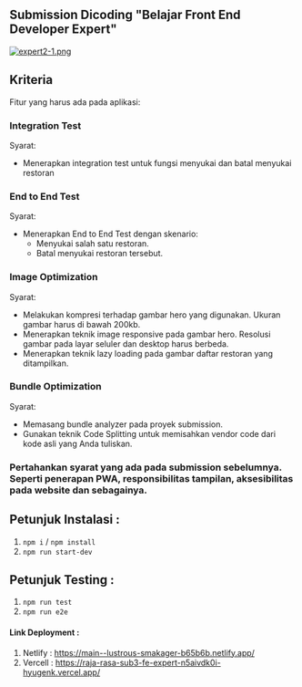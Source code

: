 ## Submission Dicoding "Belajar Front End Developer Expert" 

[![expert2-1.png](https://i.postimg.cc/9Q2H0S5g/rajarasaaa.png)](https://postimg.cc/GHX5SXpv)


## Kriteria
Fitur yang harus ada pada aplikasi:

### Integration Test
Syarat:
- Menerapkan integration test untuk fungsi menyukai dan batal menyukai restoran

### End to End Test
Syarat:
- Menerapkan End to End Test dengan skenario:
  - Menyukai salah satu restoran.
  - Batal menyukai restoran tersebut.
 
### Image Optimization
Syarat:
- Melakukan kompresi terhadap gambar hero yang digunakan. Ukuran gambar harus di bawah 200kb.
- Menerapkan teknik image responsive pada gambar hero. Resolusi gambar pada layar seluler dan desktop harus berbeda.
- Menerapkan teknik lazy loading pada gambar daftar restoran yang ditampilkan.

### Bundle Optimization
Syarat:
- Memasang bundle analyzer pada proyek submission.
- Gunakan teknik Code Splitting untuk memisahkan vendor code dari kode asli yang Anda tuliskan.

### Pertahankan syarat yang ada pada submission sebelumnya. Seperti penerapan PWA, responsibilitas tampilan,  aksesibilitas pada website dan sebagainya.



## Petunjuk Instalasi :
1. `npm i` / `npm install`
2. `npm run start-dev`

## Petunjuk Testing :
1. `npm run test`
2. `npm run e2e`


#### Link Deployment :
1. Netlify : https://main--lustrous-smakager-b65b6b.netlify.app/
2. Vercell : https://raja-rasa-sub3-fe-expert-n5aivdk0i-hyugenk.vercel.app/ 
